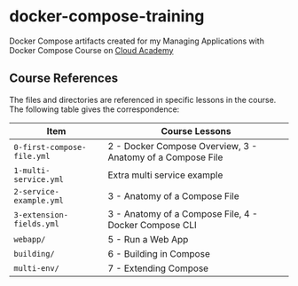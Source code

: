# docker-compose-training
Docker Compose artifacts created for my Managing Applications with Docker Compose Course on [Cloud Academy](https://cloudacademy.com)

## Course References
The files and directories are referenced in specific lessons in the course. The following table gives the correspondence:

| Item          | Course Lessons          |
| ------------- |-------------------------| 
| `0-first-compose-file.yml`      | 2 - Docker Compose Overview, 3 - Anatomy of a Compose File | 
| `1-multi-service.yml`      | Extra multi service example      | 
| `2-service-example.yml` | 3 - Anatomy of a Compose File      | 
| `3-extension-fields.yml` | 3 - Anatomy of a Compose File, 4 - Docker Compose CLI      | 
| `webapp/` | 5 - Run a Web App      | 
| `building/` | 6 - Building in Compose     | 
| `multi-env/` | 7 - Extending Compose      | 
